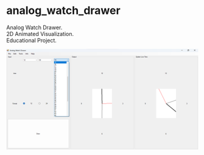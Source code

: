 # analog_watch_drawer
Analog Watch Drawer. \
2D Animated Visualization. \
Educational Project.

![screenshot](https://github.com/altirtix/analog_watch_drawer/blob/main/screenshot.png)
